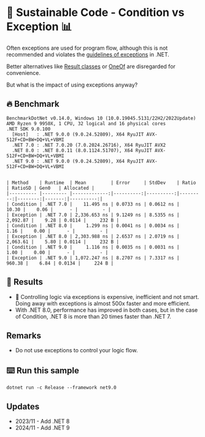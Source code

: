 # 🌳 Sustainable Code - Condition vs Exception 📊

Often exceptions are used for program flow, although this is not recommended and violates the [guidelines of exceptions](https://learn.microsoft.com/dotnet/standard/exceptions/best-practices-for-exceptions?WT.mc_id=DT-MVP-5001507) in .NET.

Better alternatives like [Result classes](https://learn.microsoft.com/dotnet/api/microsoft.aspnetcore.identity.signinresult?view=aspnetcore-7.0&WT.mc_id=DT-MVP-5001507) or [OneOf](https://github.com/mcintyre321/OneOf) are disregarded for convenience.

But what is the impact of using exceptions anyway?

## 🔥 Benchmark

```shell
BenchmarkDotNet v0.14.0, Windows 10 (10.0.19045.5131/22H2/2022Update)
AMD Ryzen 9 9950X, 1 CPU, 32 logical and 16 physical cores
.NET SDK 9.0.100
  [Host]   : .NET 9.0.0 (9.0.24.52809), X64 RyuJIT AVX-512F+CD+BW+DQ+VL+VBMI
  .NET 7.0 : .NET 7.0.20 (7.0.2024.26716), X64 RyuJIT AVX2
  .NET 8.0 : .NET 8.0.11 (8.0.1124.51707), X64 RyuJIT AVX-512F+CD+BW+DQ+VL+VBMI
  .NET 9.0 : .NET 9.0.0 (9.0.24.52809), X64 RyuJIT AVX-512F+CD+BW+DQ+VL+VBMI


| Method    | Runtime  | Mean         | Error     | StdDev    | Ratio    | RatioSD | Gen0   | Allocated |
|---------- |--------- |-------------:|----------:|----------:|---------:|--------:|-------:|----------:|
| Condition | .NET 7.0 |    11.495 ns | 0.0733 ns | 0.0612 ns |    10.30 |    0.06 |      - |         - |
| Exception | .NET 7.0 | 2,336.653 ns | 9.1249 ns | 8.5355 ns | 2,092.87 |    9.28 | 0.0114 |     232 B |
| Condition | .NET 8.0 |     1.299 ns | 0.0041 ns | 0.0034 ns |     1.16 |    0.00 |      - |         - |
| Exception | .NET 8.0 | 2,303.988 ns | 2.6537 ns | 2.0719 ns | 2,063.61 |    5.80 | 0.0114 |     232 B |
| Condition | .NET 9.0 |     1.116 ns | 0.0035 ns | 0.0031 ns |     1.00 |    0.00 |      - |         - |
| Exception | .NET 9.0 | 1,072.247 ns | 8.2707 ns | 7.3317 ns |   960.38 |    6.84 | 0.0134 |     224 B |
```

## 🏁 Results

- 🚀 Controlling logic via exceptions is expensive, inefficient and not smart. Doing away with exceptions is almost 500x faster and more efficient.
- With .NET 8.0, performance has improved in both cases, but in the case of Condition, .NET 8 is more than 20 times faster than .NET 7.

## Remarks

- Do not use exceptions to control your logic flow.

## ⌨️ Run this sample

```shell
dotnet run -c Release --framework net9.0
```

## Updates

- 2023/11 - Add .NET 8
- 2024/11 - Add .NET 9

